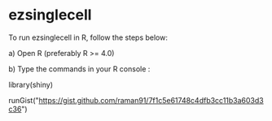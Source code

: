 # ezsinglecell

To run ezsinglecell in R, follow the steps below:

a) Open R (preferably R >= 4.0)

b) Type the commands in your R console :

library(shiny)

runGist("https://gist.github.com/raman91/7f1c5e61748c4dfb3cc11b3a603d3c36")
